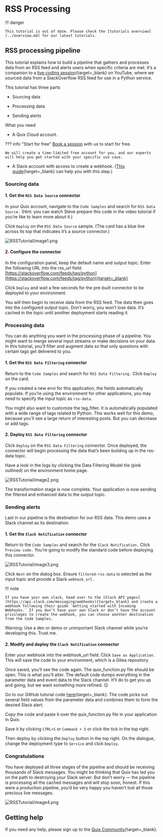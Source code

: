 # RSS Processing

!!! danger

    This tutorial is out of date. Please check the [tutorials overview](../overview.md) for our latest tutorials.

## RSS processing pipeline

This tutorial explains how to build a pipeline that gathers and
processes data from an RSS feed and alerts users when specific criteria
are met. It’s a companion to a [live coding session](https://www.youtube.com/watch?v=X9swwr0Rjx4&t=1s){target=_blank}
on YouTube, where we sourced data from a StackOverflow RSS feed for use
in a Python service.

This tutorial has three parts

  - Sourcing data

  - Processing data

  - Sending alerts

What you need

  - A Quix Cloud account. 

??? info "Start for free"
    [Book a session](https://quix.io/book-a-demo) with us to start for free.
    
    We will create a time-limited free account for you, and our experts will help you get started with your specific use case. 

  - A Slack account with access to create a webhook. ([This guide](https://api.slack.com/messaging/webhooks){target=_blank} can help you with this step.)

### Sourcing data

#### 1. Get the `RSS Data Source` connector

In your Quix account, navigate to the `Code Samples` and search for `RSS Data Source.` (Hint: you can watch Steve prepare this code in the video tutorial if you’re like to learn more about it.)

Click `Deploy` on the `RSS Data Source` sample. (The card has a blue line across its top that indicates it’s a source connector.)

![RSSTutorial/image1.png](image1.png)

#### 2\. Configure the connector

In the configuration panel, keep the default name and output topic.
Enter the following URL into the rss_url field:
[https://stackoverflow.com/feeds/tag/python](https://stackoverflow.com/feeds/tag/python){target=_blank}

Click `Deploy` and wait a few seconds for the pre-built connector to be
deployed to your environment.

You will then begin to receive data from the RSS feed. The data then
goes into the configured output topic. Don’t worry, you won’t lose data.
It’s cached in the topic until another deployment starts reading it.

### Processing data

You can do anything you want in the processing phase of a pipeline. You
might want to merge several input streams or make decisions on your
data. In this tutorial, you’ll filter and augment data so that only
questions with certain tags get delivered to you.

#### 1\. Get the `RSS Data Filtering` connector

Return to the `Code Samples` and search for `RSS Data Filtering.`
Click `Deploy` on the card.

If you created a new envi for this application, the fields
automatically populate. If you’re using the environment for other
applications, you may need to specify the input topic as `rss-data.`

You might also want to customize the tag_filter. It is automatically
populated with a wide range of tags related to Python. This works well
for this demo, because you’ll see a large return of interesting posts.
But you can decrease or add tags.

#### 2\. Deploy `RSS Data Filtering` connector

Click `Deploy` on the `RSS Data Filtering` connector. Once deployed, the
connector will begin processing the data that’s been building up in the
rss-data topic.

Have a look in the logs by clicking the Data Filtering Model tile (pink
outlined) on the environment home page.

![RSSTutorial/image2.png](image2.png)

The transformation stage is now complete. Your application is now sending
the filtered and enhanced data to the output topic.

### Sending alerts

Last in our pipeline is the destination for our RSS data. This demo uses
a Slack channel as its destination.

#### 1\. Get the `Slack Notification` connector

Return to the `Code Samples` and search for the `Slack Notification.`
Click `Preview code.` You’re going to modify the standard code before
deploying this connector.

![RSSTutorial/image3.png](image3.png)

Click `Next` on the dialog box. Ensure `filtered-rss-data` is selected
as the input topic and provide a Slack `webhook_url.`

!!! note

	If you have your own slack, head over to the [Slack API pages](https://api.slack.com/messaging/webhooks){target=_blank} and create a webhook following their guide `Getting started with Incoming Webhooks.` If you don’t have your own Slack or don’t have the account privileges to create the webhook, you can choose another destination from the Code Samples.

Warning: Use a dev or demo or unimportant Slack channel while you’re
developing this. Trust me.

#### 2\. Modify and deploy the `Slack Notification` connector

Enter your webhook into the webhook_url field. Click `Save as Application.`
This will save the code to your environment, which is a Gitea repository.

Once saved, you’ll see the code again. The quix_function.py file should
be open. This is what you’ll alter. The default code dumps everything in
the parameter data and event data to the Slack channel. It’ll do to get
you up and going, but we want something more refined. 😉

Go to our GitHub tutorial code
[here](https://github.com/quixio/tutorial-code/blob/main/RSS/Slack-Notification-Destination/quix_function.py){target=_blank}.
The code picks out several field values from the parameter data and
combines them to form the desired Slack alert.

Copy the code and paste it over the quix_function.py file in your
application in Quix.

Save it by clicking `CTRL+S` or `Command + S` or click the tick in the
top right.

Then deploy by clicking the `Deploy` button in the top right. On the
dialogue, change the deployment type to `Service` and click `Deploy`.

### Congratulations

You have deployed all three stages of the pipeline and should be
receiving thousands of Slack messages. You might be thinking that Quix
has led you on the path to destroying your Slack server. But don’t worry
— the pipeline is processing all the cached messages and will stop soon,
honest. If this were a production pipeline, you’d be very happy you
haven’t lost all those precious live messages.

![RSSTutorial/image4.png](image4.png)

## Getting help

If you need any help, please sign up to the [Quix Community](https://quix.io/slack-invite){target=_blank}.
